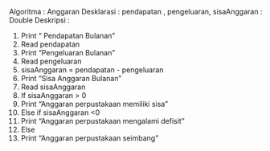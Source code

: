 Algoritma  : Anggaran
Desklarasi : 
pendapatan , pengeluaran, sisaAnggaran : Double
Deskripsi :
1.	Print “ Pendapatan Bulanan”
2.	Read pendapatan
3.	Print “Pengeluaran Bulanan”
4.	Read pengeluaran
5.	sisaAnggaran = pendapatan - pengeluaran
6.	Print “Sisa Anggaran Bulanan”
7.	Read sisaAnggaran
8.	If sisaAnggaran > 0
9.	Print “Anggaran perpustakaan memiliki sisa”
10.	Else if sisaAnggaran <0
11.	Print “Anggaran perpustakaan mengalami defisit”
12.	Else
13.	Print “Anggaran perpustakaan seimbang”